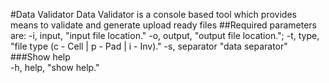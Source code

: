 #Data Validator
Data Validator is a console based tool which provides means to validate and generate upload ready files
##Required parameters are:
    -i, input, "input file location."
    -o, output, "output file location.";
    -t, type, "file type (c - Cell | p - Pad | i - Inv)."
    -s, separator "data separator"
###Show help  
    -h, help, "show help."
